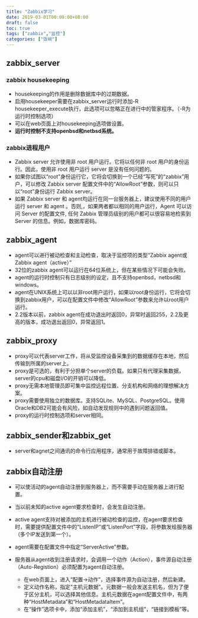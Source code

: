 ```yaml
---
title: "Zabbix学习"
date: 2019-03-01T00:00:00+08:00
draft: false
toc: true
tags: ["zabbix","监控"]
categories: ["饭碗"]
---
```



## zabbix_server

### zabbix housekeeping

+ housekeeping的作用是删除数据库中的过期数据。
+ 启用housekeeper需要在zabbix_server运行时添加-R housekeeper_execute执行，此选项可以忽略正在进行中的管家程序。（-R为运行时控制选项）
+ 可以在web页面上对housekeeping选项做设置。
+ **运行时控制不支持openbsd和netbsd系统。**

### zabbix进程用户

+ Zabbix server 允许使用非 root 用户运行。它将以任何非 root 用户的身份运行。因此，使用非 root 用户运行 server 是没有任何问题的。
+ 如果你试图以“root”身份运行它，它将会切换到一个已经“写死”的“zabbix”用户，可以修改 Zabbix server 配置文件中的“AllowRoot”参数，则可以只以“root”身份运行 Zabbix server。
+ 如果 Zabbix server 和 agent均运行在同一台服务器上，建议使用不同的用户运行 server 和 agent 。否则,，如果两者都以相同的用户运行，Agent 可以访问 Server 的配置文件, 任何 Zabbix 管理员级别的用户都可以很容易地检索到 Server 的信息。例如，数据库密码。

## zabbix_agent

+ agent可以进行被动检查和主动检查，取决于监控项的类型“Zabbix agent或Zabbix agent（active）”
+ 32位的zabbix agent可以运行在64位系统上，但在某些情况下可能会失败。
+ agent的运行时控制只有日志级别的设定，且不支持openbsd，netbsd和windows。
+ agent在UNIX系统上可以以非root用户运行，如果以root身份运行，它将会切换到zabbix用户，可以在配置文件中修改“AllowRoot”参数来允许以root用户运行。
+ 2.2版本以前，zabbix agent在成功退出时返回0，异常时返回255，2.2及更高的版本，成功退出返回0，异常返回1。

## zabbix_proxy

+ proxy可以代表server工作，将从受监控设备采集到的数据缓存在本地，然后传输到所属的server上。
+ proxy是可选的，有利于分担单个server的负载。如果只有代理采集数据，server的cpu和磁盘I/O的开销可以降低。
+ proxy无需本地管理员即可集中监控远程位置、分支机构和网络的理想解决方案。
+ proxy需要使用独立的数据库。支持SQLite、MySQL、PostgreSQL。使用Oracle和DB2可能会有风险，如自动发现规则中的遇到问题返回值。
+ proxy的运行时控制选项和server相同。

## zabbix_sender和zabbix_get

+ server和agnet之间通讯的命令行应用程序，通常用于故障排错或脚本。

## zabbix自动注册

+ 可以使活动的agent自动注册到服务器上，而不需要手动在服务器上进行配置。

+ 当以前未知的active agent要求检查时，会发生自动注册。

+ active agent支持对被添加的主机进行被动检查的监控，在agent要求检查时，需要提供配置文件中的“ListenIP”或“ListenPort”字段，将参数发给服务器（多个IP发送到第一个）。

+ agent需要在配置文件中指定“ServerActive”参数。

+ 服务器从agent收到注册请求时，会调用一个动作（Action），事件源自动注册（Auto-Registion）必须配置为agent自动注册。

  + 在web页面上，进入“配置->动作”，选择事件源为自动注册，然后新建。
  + 定义动作名称，指定“主机元数据”。元数据一般会发送主机名，但为了便于区分主机，可以选择其他信息。主机元数据在agent配置文件中，有两种“HostMetadata”和“HostMetadataItem”。
  + 在“操作”选项卡中，添加“添加主机”，“添加到主机组”，“链接到模板”等。

  